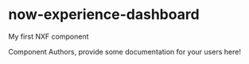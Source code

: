 now-experience-dashboard
===============================================
My first NXF component

Component Authors, provide some documentation for your users here!